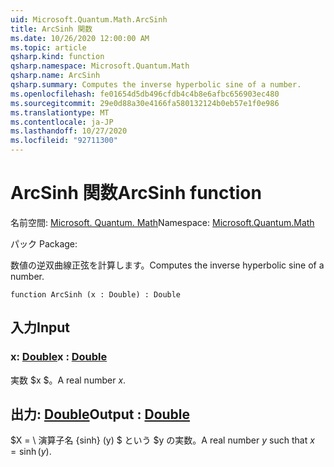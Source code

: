 ```yaml
---
uid: Microsoft.Quantum.Math.ArcSinh
title: ArcSinh 関数
ms.date: 10/26/2020 12:00:00 AM
ms.topic: article
qsharp.kind: function
qsharp.namespace: Microsoft.Quantum.Math
qsharp.name: ArcSinh
qsharp.summary: Computes the inverse hyperbolic sine of a number.
ms.openlocfilehash: fe01654d5db496cfdb4c4b8e6afbc656903ec480
ms.sourcegitcommit: 29e0d88a30e4166fa580132124b0eb57e1f0e986
ms.translationtype: MT
ms.contentlocale: ja-JP
ms.lasthandoff: 10/27/2020
ms.locfileid: "92711300"
---
```

# <a name="arcsinh-function"></a><span data-ttu-id="e063d-102">ArcSinh 関数</span><span class="sxs-lookup"><span data-stu-id="e063d-102">ArcSinh function</span></span>

<span data-ttu-id="e063d-103">名前空間: [Microsoft. Quantum. Math](xref:Microsoft.Quantum.Math)</span><span class="sxs-lookup"><span data-stu-id="e063d-103">Namespace: [Microsoft.Quantum.Math](xref:Microsoft.Quantum.Math)</span></span>

<span data-ttu-id="e063d-104">パック [](https://nuget.org/packages/)</span><span class="sxs-lookup"><span data-stu-id="e063d-104">Package: [](https://nuget.org/packages/)</span></span>


<span data-ttu-id="e063d-105">数値の逆双曲線正弦を計算します。</span><span class="sxs-lookup"><span data-stu-id="e063d-105">Computes the inverse hyperbolic sine of a number.</span></span>

```qsharp
function ArcSinh (x : Double) : Double
```


## <a name="input"></a><span data-ttu-id="e063d-106">入力</span><span class="sxs-lookup"><span data-stu-id="e063d-106">Input</span></span>

### <a name="x--double"></a><span data-ttu-id="e063d-107">x: [Double](xref:microsoft.quantum.lang-ref.double)</span><span class="sxs-lookup"><span data-stu-id="e063d-107">x : [Double](xref:microsoft.quantum.lang-ref.double)</span></span>

<span data-ttu-id="e063d-108">実数 $x $。</span><span class="sxs-lookup"><span data-stu-id="e063d-108">A real number $x$.</span></span>



## <a name="output--double"></a><span data-ttu-id="e063d-109">出力: [Double](xref:microsoft.quantum.lang-ref.double)</span><span class="sxs-lookup"><span data-stu-id="e063d-109">Output : [Double](xref:microsoft.quantum.lang-ref.double)</span></span>

<span data-ttu-id="e063d-110">$X = \ 演算子名 {sinh} (y) $ という $y の実数。</span><span class="sxs-lookup"><span data-stu-id="e063d-110">A real number $y$ such that $x = \operatorname{sinh}(y)$.</span></span>